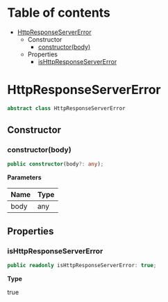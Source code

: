 # Table of contents

* [HttpResponseServerError][ClassDeclaration-18]
    * Constructor
        * [constructor(body)][Constructor-18]
    * Properties
        * [isHttpResponseServerError][PropertyDeclaration-41]

# HttpResponseServerError

```typescript
abstract class HttpResponseServerError
```
## Constructor

### constructor(body)

```typescript
public constructor(body?: any);
```

**Parameters**

| Name | Type |
| ---- | ---- |
| body | any  |

## Properties

### isHttpResponseServerError

```typescript
public readonly isHttpResponseServerError: true;
```

**Type**

true

[ClassDeclaration-18]: httpresponseservererror.md#httpresponseservererror
[Constructor-18]: httpresponseservererror.md#constructorbody
[PropertyDeclaration-41]: httpresponseservererror.md#ishttpresponseservererror